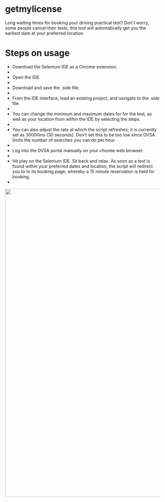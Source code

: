 # getmylicense
Long waiting times for booking your driving practical test? Don't worry, some people cancel their tests;  this tool will automatically get you the earliest date at your preferred location.


<h1>Steps on usage</h1>
<ul>
  <li>Download the Selenium IDE as a Chrome extension.<li>
  <li>Open the IDE.<li>
  <li>Download and save the .side file.<li>
  <li>From the IDE interface, load an existing project, and navigate to the .side file.<li>
  <li>You can change the minimum and maximum dates for for the test, as well as your location from within the IDE by selecting the steps.<li>
  <li>You can also adjust the rate at which the script refreshes; it is currently set as 30000ms (30 seconds). Don't set this to be too low since DVSA limits the number of searches you can do per hour.<li>
  <li>Log into the DVSA portal manually on your chrome web browser.<li>
  <li>Hit play on the Selenium IDE. Sit back and relax. As soon as a test is found within your preferred dates and location, the script will redirect you to to its booking page, whereby a 15 minute reservation is held for booking.<li>
</ul>


<img src="https://media3.giphy.com/media/SS44mZ4u4R6gDM5c6y/giphy.gif?cid=790b761182c689243e88acdeb525a2dc61c3ea49dd162850&rid=giphy.gif&ct=g" width=1000>
